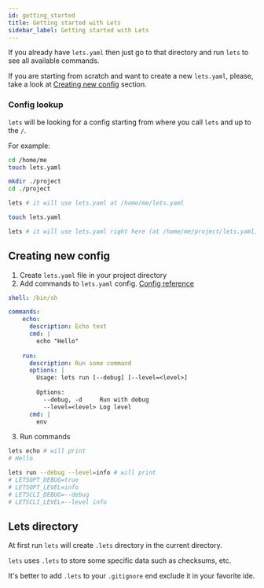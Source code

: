 ```yaml
---
id: getting_started
title: Getting started with Lets
sidebar_label: Getting started with Lets
---
```


If you already have `lets.yaml` then just go to that directory and run `lets` to see all available commands.

If you are starting from scratch and want to create a new `lets.yaml`, please, take a look at [Creating new config](#creating-new-config) section.

### Config lookup

`lets` will be looking for a config starting from where you call `lets` and up to the `/`.

For example:

```bash
cd /home/me
touch lets.yaml

mkdir ./project
cd ./project

lets # it will use lets.yaml at /home/me/lets.yaml

touch lets.yaml

lets # it will use lets.yaml right here (at /home/me/project/lets.yaml)
```

## Creating new config

1. Create `lets.yaml` file in your project directory
2. Add commands to `lets.yaml` config. [Config reference](config.md)

```yaml
shell: /bin/sh

commands:
    echo:
      description: Echo text
      cmd: |
        echo "Hello"
    
    run:
      description: Run some command
      options: |
        Usage: lets run [--debug] [--level=<level>]
        
        Options:
          --debug, -d     Run with debug
          --level=<level> Log level
      cmd: |
        env
```

3. Run commands

```bash
lets echo # will print 
# Hello
```

```bash
lets run --debug --level=info # will print
# LETSOPT_DEBUG=true
# LETSOPT_LEVEL=info
# LETSCLI_DEBUG=--debug
# LETSCLI_LEVEL=--level info

```

## Lets directory

At first run `lets` will create `.lets` directory in the current directory.

`lets` uses `.lets` to store some specific data such as checksums, etc.

It's better to add `.lets` to your `.gitignore` end exclude it in your favorite ide.
